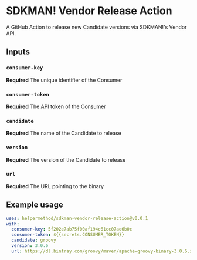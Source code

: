 # SDKMAN! Vendor Release Action

A GitHub Action to release new Candidate versions via SDKMAN!'s Vendor API.

## Inputs

### `consumer-key`

**Required** The unique identifier of the Consumer

### `consumer-token`

**Required** The API token of the Consumer

### `candidate` 

**Required** The name of the Candidate to release

### `version`

**Required** The version of the Candidate to release

### `url`

**Required** The URL pointing to the binary

## Example usage

```yml
uses: helpermethod/sdkman-vendor-release-action@v0.0.1
with:
  consumer-key: 5f202e7ab75f00af194c61cc07ae6b0c
  consumer-token: ${{secrets.CONSUMER_TOKEN}}
  candidate: groovy
  version: 3.0.6
  url: https://dl.bintray.com/groovy/maven/apache-groovy-binary-3.0.6.zip
```
